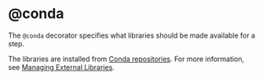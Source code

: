 # @conda

The `@conda` decorator specifies what libraries should be made available for a step.

The libraries are installed from [Conda repositories](https://anaconda.org/). For more information, see [Managing External Libraries](/metaflow/dependencies).

<!-- WARNING: THIS FILE WAS AUTOGENERATED! DO NOT EDIT! Instead, edit the notebook w/the location & name as this file. -->


<DocSection type="decorator" name="conda" module="metaflow" show_import="True" heading_level="3" link="https://github.com/Netflix/metaflow/tree/master/metaflow/plugins/conda/conda_step_decorator.py#L38">
<SigArgSection>
<SigArg name="..." />
</SigArgSection>
<Description summary="Specifies the Conda environment for the step." extended_summary="Information in this decorator will augment any \nattributes set in the `@conda_base` flow-level decorator. Hence\nyou can use `@conda_base` to set common libraries required by all\nsteps and use `@conda` to specify step-specific additions. " />
<ParamSection name="Parameters">
	<Parameter name="libraries" type="Dict" desc="Libraries to use for this flow. The key is the name of the package\nand the value is the version to use (Default: {})." />
	<Parameter name="python" type="string" desc="Version of Python to use, e.g. '3.7.4'\n(Default: None, i.e. the current Python version)." />
	<Parameter name="disabled" type="bool" desc="If set to True, disables Conda (Default: False)." />
</ParamSection>
</DocSection>

